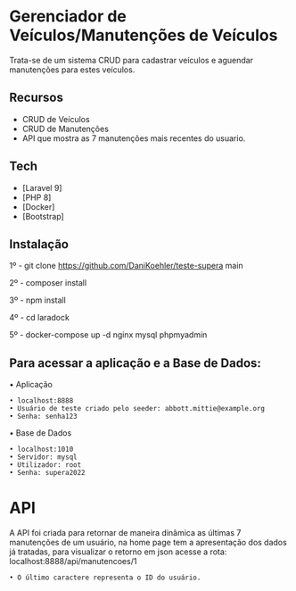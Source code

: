 # Gerenciador de Veículos/Manutenções de Veículos

Trata-se de um sistema CRUD para cadastrar veículos e aguendar manutenções para estes veículos.

## Recursos

- CRUD de Veículos
- CRUD de Manutenções
- API que mostra as 7 manutenções mais recentes do usuario.

## Tech

- [Laravel 9]
- [PHP 8]
- [Docker]
- [Bootstrap]

## Instalação
1º - git clone https://github.com/DaniKoehler/teste-supera main

2º - composer install

3º - npm install

4º - cd laradock

5º - docker-compose up -d nginx mysql phpmyadmin

## Para acessar a aplicação e a Base de Dados:
• Aplicação

    • localhost:8888
    • Usuário de teste criado pelo seeder: abbott.mittie@example.org
    • Senha: senha123
    
• Base de Dados

    • localhost:1010
    • Servidor: mysql
    • Utilizador: root
    • Senha: supera2022


# API

A API foi criada para retornar de maneira dinâmica as últimas 7 manutenções de um usuário, na home page tem a apresentação dos dados já tratadas, para visualizar o retorno em json acesse a rota: localhost:8888/api/manutencoes/1

    • O último caractere representa o ID do usuário.
